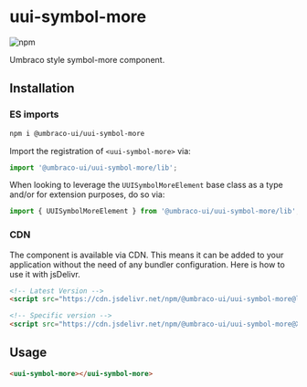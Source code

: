 # uui-symbol-more

![npm](https://img.shields.io/npm/v/@umbraco-ui/uui-symbol-more?logoColor=%231B264F)

Umbraco style symbol-more component.

## Installation

### ES imports

```zsh
npm i @umbraco-ui/uui-symbol-more
```

Import the registration of `<uui-symbol-more>` via:

```javascript
import '@umbraco-ui/uui-symbol-more/lib';
```

When looking to leverage the `UUISymbolMoreElement` base class as a type and/or for extension purposes, do so via:

```javascript
import { UUISymbolMoreElement } from '@umbraco-ui/uui-symbol-more/lib';
```

### CDN

The component is available via CDN. This means it can be added to your application without the need of any bundler configuration. Here is how to use it with jsDelivr.

```html
<!-- Latest Version -->
<script src="https://cdn.jsdelivr.net/npm/@umbraco-ui/uui-symbol-more@latest/dist/uui-symbol-more.min.js"></script>

<!-- Specific version -->
<script src="https://cdn.jsdelivr.net/npm/@umbraco-ui/uui-symbol-more@X.X.X/dist/uui-symbol-more.min.js"></script>
```

## Usage

```html
<uui-symbol-more></uui-symbol-more>
```
